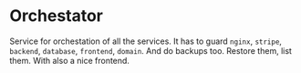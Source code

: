 # Orchestator

Service for orchestation of all the services. It has to 
guard `nginx`, `stripe`, `backend`, `database`, `frontend`, `domain`.
And do backups too. Restore them, list them. With also a nice frontend.

